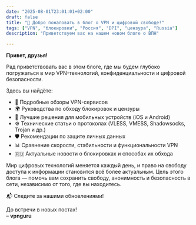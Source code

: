 ```yaml
---
date: "2025-08-01T23:01:01+02:00"
draft: false
title: "👋 Добро пожаловать в блог о VPN и цифровой свободе!"
tags: ["VPN", "блокировки", "Россия", "DPI", "цензура", "Russia"]
description: "Приветствуем вас на нашем новом блоге о ВПН"

---
```


**Привет, друзья!**

Рад приветствовать вас в этом блоге, где мы будем глубоко погружаться в мир VPN-технологий, конфиденциальности и цифровой безопасности.

Здесь вы найдёте:

- 🔐 Подробные обзоры VPN-сервисов  
- 🌍 Руководства по обходу блокировок и цензуры  
- 📱 Лучшие решения для мобильных устройств (iOS и Android)  
- ⚙️ Технические статьи о протоколах (VLESS, VMESS, Shadowsocks, Trojan и др.)  
- 🛡 Рекомендации по защите личных данных  
- 📊 Сравнение скорости, стабильности и функциональности VPN  
- 🇷🇺 Актуальные новости о блокировках и способах их обхода  

Мир цифровых технологий меняется каждый день, и право на свободу доступа к информации становится всё более актуальным. Цель этого блога — помочь вам сохранить свободу, анонимность и безопасность в сети, независимо от того, где вы находитесь.

📬 Следите за нашими обновлениями!

До встречи в новых постах!  
– **vpnguru**